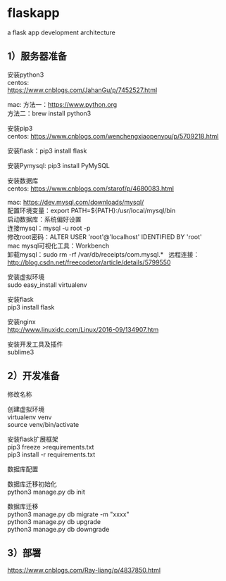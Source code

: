 # flaskapp
a flask app development architecture

## 1）服务器准备

安装python3  
centos:  
https://www.cnblogs.com/JahanGu/p/7452527.html

mac:
方法一：https://www.python.org  
方法二：brew install python3  

安装pip3  
centos:
https://www.cnblogs.com/wenchengxiaopenyou/p/5709218.html

安装flask：pip3 install flask

安装Pymysql: pip3 install PyMySQL


安装数据库  
centos:
https://www.cnblogs.com/starof/p/4680083.html

mac:
https://dev.mysql.com/downloads/mysql/  
配置环境变量：export PATH=${PATH}:/usr/local/mysql/bin  
启动数据库：系统偏好设置  
连接mysql：mysql -u root -p  
修改root密码：ALTER USER 'root'@'localhost' IDENTIFIED BY 'root'  
mac mysql可视化工具：Workbench  
卸载mysql：sudo rm -rf /var/db/receipts/com.mysql.*  
远程连接：http://blog.csdn.net/freecodetor/article/details/5799550

安装虚拟环境  
sudo easy_install virtualenv  

安装flask  
pip3 install flask  

安装nginx  
http://www.linuxidc.com/Linux/2016-09/134907.htm

安装开发工具及插件  
sublime3  

## 2）开发准备  
修改名称  

创建虚拟环境  
virtualenv venv  
source venv/bin/activate   

安装flask扩展框架  
pip3 freeze >requirements.txt  
pip3 install -r requirements.txt  

数据库配置  

数据库迁移初始化  
python3 manage.py db init  

数据库迁移  
python3 manage.py db migrate -m "xxxx"  
python3 manage.py db upgrade  
python3 manage.py db downgrade  

## 3）部署  
https://www.cnblogs.com/Ray-liang/p/4837850.html
